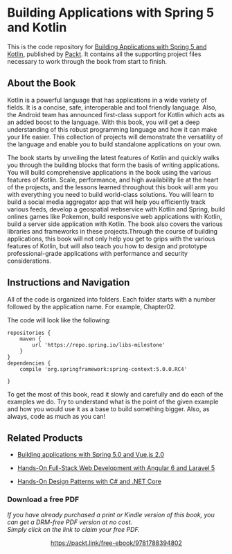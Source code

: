 # Building Applications with Spring 5 and Kotlin
This is the code repository for [Building Applications with Spring 5 and Kotlin](https://www.packtpub.com/application-development/building-applications-spring-5-and-kotlin?utm_source=github&utm_medium=repository&utm_campaign=9781788394802), published by [Packt](https://www.packtpub.com/?utm_source=github). It contains all the supporting project files necessary to work through the book from start to finish.
## About the Book
Kotlin is a powerful language that has applications in a wide variety of fields. It is a concise, safe, interoperable and tool friendly language. Also, the Android team has announced first-class support for Kotlin which acts as an added boost to the language. With this book, you will get a deep understanding of this robust programming language and how it can make your life easier. This collection of projects will demonstrate the versatility of the language and enable you to build standalone applications on your own.

The book starts by unveiling the latest features of Kotlin and quickly walks you through the building blocks that form the basis of writing applications. You will build comprehensive applications in the book using the various features of Kotlin. Scale, performance, and high availability lie at the heart of the projects, and the lessons learned throughout this book will arm you with everything you need to build world-class solutions. You will learn to build a social media aggregator app that will help you efficiently track various feeds, develop a geospatial webservice with Kotlin and Spring, build onlines games like Pokemon, build responsive web applications with Kotlin, build a server side application with Kotlin. The book also covers the various libraries and frameworks in these projects.Through the course of building applications, this book will not only help you get to grips with the various features of Kotlin, but will also teach you how to design and prototype professional-grade applications with performance and security considerations.

## Instructions and Navigation
All of the code is organized into folders. Each folder starts with a number followed by the application name. For example, Chapter02.



The code will look like the following:
```
repositories { 
    maven { 
        url 'https://repo.spring.io/libs-milestone' 
    } 
}  
dependencies { 
    compile 'org.springframework:spring-context:5.0.0.RC4' 
 
} 
```

To get the most of this book, read it slowly and carefully and do each of the examples we do. 
Try to understand what is the point of the given example and how you would use it as a base to build something bigger.
Also, as always, code as much as you can!

## Related Products
* [Building applications with Spring 5.0 and Vue.js 2.0](https://www.packtpub.com/application-development/building-applications-spring-50-and-vuejs-20?utm_source=github&utm_medium=repository&utm_campaign=9781788836968)

* [Hands-On Full-Stack Web Development with Angular 6 and Laravel 5](https://www.packtpub.com/web-development/hands-full-stack-web-development-angular-6-and-laravel-5?utm_source=github&utm_medium=repository&utm_campaign=9781788833912)

* [Hands-On Design Patterns with C# and .NET Core](https://www.packtpub.com/application-development/hands-design-patterns-c-and-net-core?utm_source=github&utm_medium=repository&utm_campaign=9781789133646)
### Download a free PDF

 <i>If you have already purchased a print or Kindle version of this book, you can get a DRM-free PDF version at no cost.<br>Simply click on the link to claim your free PDF.</i>
<p align="center"> <a href="https://packt.link/free-ebook/9781788394802">https://packt.link/free-ebook/9781788394802 </a> </p>